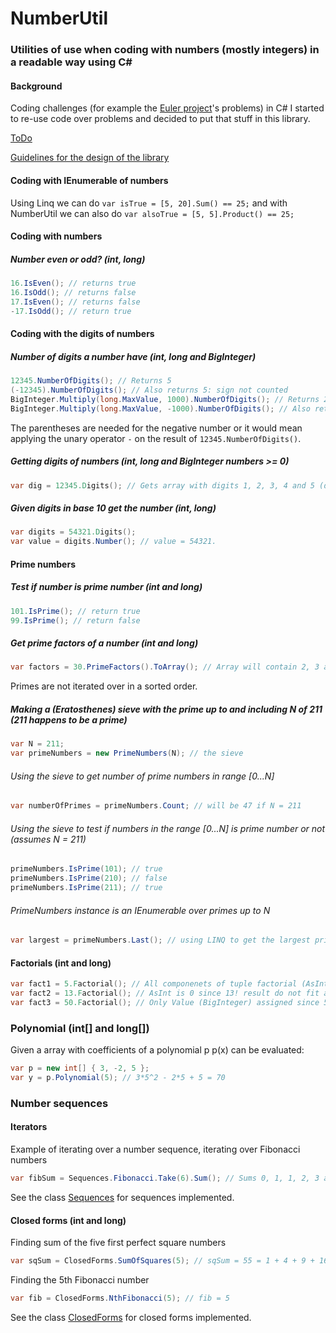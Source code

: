 # NumberUtil
### Utilities of use when coding with numbers (mostly integers) in a readable way using C#
#### Background ####
Coding challenges (for example the [Euler project](https://projecteuler.net/)'s problems) in C# I started to re-use code over problems and decided to put that stuff in this library. 

[ToDo](https://github.com/Aha43/NumberUtil/projects/1)

[Guidelines for the design of the library](https://github.com/Aha43/NumberUtil/wiki/NumberUtil-Library-Design-Rules)

#### Coding with IEnumerable of numbers ####
Using Linq we can do `var isTrue = [5, 20].Sum() == 25;` and with NumberUtil we can also do `var alsoTrue = [5, 5].Product() == 25;`

#### Coding with numbers
##### Number even or odd? (int, long)
<!-- T9 -->
```c#
16.IsEven(); // returns true
16.IsOdd(); // returns false
17.IsEven(); // returns false
-17.IsOdd(); // return true
```

#### Coding with the digits of numbers
##### Number of digits a number have (int, long and BigInteger)
<!-- T5 -->
```c#
12345.NumberOfDigits(); // Returns 5
(-12345).NumberOfDigits(); // Also returns 5: sign not counted
BigInteger.Multiply(long.MaxValue, 1000).NumberOfDigits(); // Returns 22
BigInteger.Multiply(long.MaxValue, -1000).NumberOfDigits(); // Also returns 22
```

The parentheses are needed for the negative number or it would mean applying the unary operator `-` on the result of `12345.NumberOfDigits()`.

##### Getting digits of numbers (int, long and BigInteger numbers >= 0)
<!-- T7 -->
```c#
var dig = 12345.Digits(); // Gets array with digits 1, 2, 3, 4 and 5 (dig[0] = 1 and dig[4] = 5)
```

##### Given digits in base 10 get the number (int, long)
<!-- T8 -->
```c#
var digits = 54321.Digits();
var value = digits.Number(); // value = 54321.
```

#### Prime numbers
##### Test if number is prime number (int and long)
<!-- T1 -->
```c#
101.IsPrime(); // return true
99.IsPrime(); // return false
```

##### Get prime factors of a number (int and long)
<!-- T6 -->
```c#
var factors = 30.PrimeFactors().ToArray(); // Array will contain 2, 3 and 5. 
```
Primes are not iterated over in a sorted order.

##### Making a (Eratosthenes) sieve with the prime up to and including N of 211 (211 happens to be a prime)
```c#
var N = 211;
var primeNumbers = new PrimeNumbers(N); // the sieve
````

###### Using the sieve to get number of prime numbers in range [0...N]
<!-- T2 -->
```c#
var numberOfPrimes = primeNumbers.Count; // will be 47 if N = 211
```

###### Using the sieve to test if numbers in the range [0...N] is prime number or not (assumes N = 211)
<!-- T3 -->
```c#
primeNumbers.IsPrime(101); // true
primeNumbers.IsPrime(210); // false
primeNumbers.IsPrime(211); // true
```

###### PrimeNumbers instance is an IEnumerable over primes up to N
<!-- T4 -->
```c#
var largest = primeNumbers.Last(); // using LINQ to get the largest prime less or equal to N.
```

#### Factorials (int and long)
<!-- T10 -->
```c#
var fact1 = 5.Factorial(); // All componenets of tuple factorial (AsInt, AsLong and Value) assigned 5!
var fact2 = 13.Factorial(); // AsInt is 0 since 13! result do not fit an int, AsLong and Value is assigned 13!.
var fact3 = 50.Factorial(); // Only Value (BigInteger) assigned since 50! do not fit long.
```

### Polynomial (int[] and long[])
Given a array with coefficients of a polynomial p p(x) can be evaluated:
<!-- T11 -->
```c#
var p = new int[] { 3, -2, 5 };
var y = p.Polynomial(5); // 3*5^2 - 2*5 + 5 = 70
```

### Number sequences
#### Iterators
<!-- T12 -->
Example of iterating over a number sequence, iterating over Fibonacci numbers
```c#
var fibSum = Sequences.Fibonacci.Take(6).Sum(); // Sums 0, 1, 1, 2, 3 and 5 : fibSum = 12
```
See the class [Sequences](https://github.com/Aha43/NumberUtil/blob/master/NumberUtil/Sequences.cs) for sequences implemented.
#### Closed forms (int and long)
Finding sum of the five first perfect square numbers
<!-- T13 -->
```c#
var sqSum = ClosedForms.SumOfSquares(5); // sqSum = 55 = 1 + 4 + 9 + 16 + 25
```
Finding the 5th Fibonacci number
<!-- T14 -->
```c#
var fib = ClosedForms.NthFibonacci(5); // fib = 5
```
See the class [ClosedForms](https://github.com/Aha43/NumberUtil/blob/master/NumberUtil/ClosedForms.cs) for closed forms implemented.
